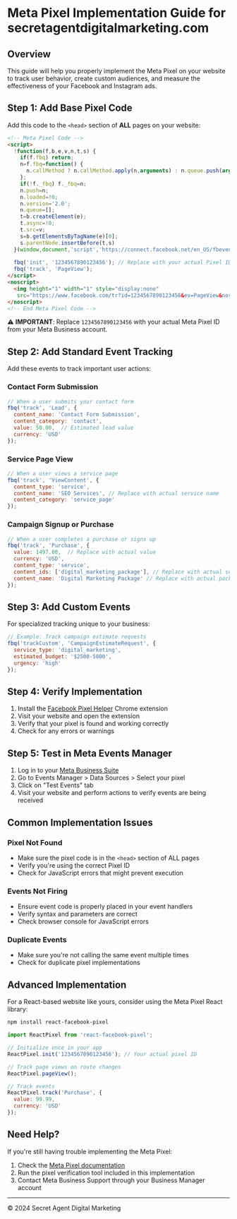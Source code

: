 # Meta Pixel Implementation Guide for secretagentdigitalmarketing.com

## Overview

This guide will help you properly implement the Meta Pixel on your website to track user behavior, create custom audiences, and measure the effectiveness of your Facebook and Instagram ads.

## Step 1: Add Base Pixel Code

Add this code to the `<head>` section of **ALL** pages on your website:

```html
<!-- Meta Pixel Code -->
<script>
  !function(f,b,e,v,n,t,s) {
    if(f.fbq) return;
    n=f.fbq=function() {
      n.callMethod ? n.callMethod.apply(n,arguments) : n.queue.push(arguments)
    };
    if(!f._fbq) f._fbq=n;
    n.push=n;
    n.loaded=!0;
    n.version='2.0';
    n.queue=[];
    t=b.createElement(e);
    t.async=!0;
    t.src=v;
    s=b.getElementsByTagName(e)[0];
    s.parentNode.insertBefore(t,s)
  }(window,document,'script','https://connect.facebook.net/en_US/fbevents.js');
  
  fbq('init', '1234567890123456'); // Replace with your actual Pixel ID
  fbq('track', 'PageView');
</script>
<noscript>
  <img height="1" width="1" style="display:none" 
   src="https://www.facebook.com/tr?id=1234567890123456&ev=PageView&noscript=1"/>
</noscript>
<!-- End Meta Pixel Code -->
```

⚠️ **IMPORTANT**: Replace `1234567890123456` with your actual Meta Pixel ID from your Meta Business account.

## Step 2: Add Standard Event Tracking

Add these events to track important user actions:

### Contact Form Submission
```javascript
// When a user submits your contact form
fbq('track', 'Lead', {
  content_name: 'Contact Form Submission',
  content_category: 'contact',
  value: 50.00,  // Estimated lead value
  currency: 'USD'
});
```

### Service Page View
```javascript
// When a user views a service page
fbq('track', 'ViewContent', {
  content_type: 'service',
  content_name: 'SEO Services', // Replace with actual service name
  content_category: 'service_page'
});
```

### Campaign Signup or Purchase
```javascript
// When a user completes a purchase or signs up
fbq('track', 'Purchase', {
  value: 1497.00,  // Replace with actual value
  currency: 'USD',
  content_type: 'service',
  content_ids: ['digital_marketing_package'], // Replace with actual service ID
  content_name: 'Digital Marketing Package' // Replace with actual package name
});
```

## Step 3: Add Custom Events

For specialized tracking unique to your business:

```javascript
// Example: Track campaign estimate requests
fbq('trackCustom', 'CampaignEstimateRequest', {
  service_type: 'digital_marketing',
  estimated_budget: '$2500-5000',
  urgency: 'high'
});
```

## Step 4: Verify Implementation

1. Install the [Facebook Pixel Helper](https://chrome.google.com/webstore/detail/facebook-pixel-helper/fdgfkebogiimcoedlicjlajpkdmockpc) Chrome extension
2. Visit your website and open the extension
3. Verify that your pixel is found and working correctly
4. Check for any errors or warnings

## Step 5: Test in Meta Events Manager

1. Log in to your [Meta Business Suite](https://business.facebook.com/)
2. Go to Events Manager > Data Sources > Select your pixel
3. Click on "Test Events" tab
4. Visit your website and perform actions to verify events are being received

## Common Implementation Issues

### Pixel Not Found
- Make sure the pixel code is in the `<head>` section of ALL pages
- Verify you're using the correct Pixel ID
- Check for JavaScript errors that might prevent execution

### Events Not Firing
- Ensure event code is properly placed in your event handlers
- Verify syntax and parameters are correct
- Check browser console for JavaScript errors

### Duplicate Events
- Make sure you're not calling the same event multiple times
- Check for duplicate pixel implementations

## Advanced Implementation

For a React-based website like yours, consider using the Meta Pixel React library:

```bash
npm install react-facebook-pixel
```

```javascript
import ReactPixel from 'react-facebook-pixel';

// Initialize once in your app
ReactPixel.init('1234567890123456'); // Your actual pixel ID

// Track page views on route changes
ReactPixel.pageView();

// Track events
ReactPixel.track('Purchase', {
  value: 99.99,
  currency: 'USD'
});
```

## Need Help?

If you're still having trouble implementing the Meta Pixel:

1. Check the [Meta Pixel documentation](https://developers.facebook.com/docs/meta-pixel)
2. Run the pixel verification tool included in this implementation
3. Contact Meta Business Support through your Business Manager account

---

© 2024 Secret Agent Digital Marketing